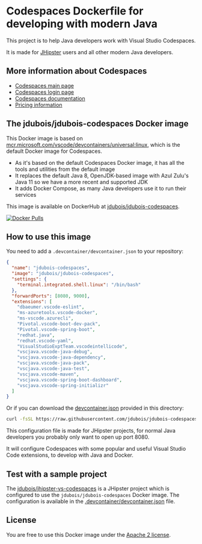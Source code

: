 # Codespaces Dockerfile for developing with modern Java

This project is to help Java developers work with Visual Studio Codespaces.

It is made for [JHipster](https://www.jhipster.tech/) users and all other modern Java developers.

## More information about Codespaces

- [Codespaces main page](https://visualstudio.microsoft.com/services/visual-studio-online/)
- [Codespaces login page](https://online.visualstudio.com/login)
- [Codespaces documentation](https://docs.microsoft.com/en-us/visualstudio/online/overview/what-is-vsonline)
- [Pricing information](https://azure.microsoft.com/en-us/pricing/details/visual-studio-online/)

## The jdubois/jdubois-codespaces Docker image

This Docker image is based on [mcr.microsoft.com/vscode/devcontainers/universal:linux](https://github.com/microsoft/vscode-dev-containers/tree/master/containers/vsonline-linux), which is the default Docker image for Codespaces.

- As it's based on the default Codespaces Docker image, it has all the tools and utilities from the default image
- It replaces the default Java 8, OpenJDK-based image with Azul Zulu's Java 11 so we have a more recent and supported JDK
- It adds Docker Compose, as many Java developers use it to run their services

This image is available on DockerHub at [jdubois/jdubois-codespaces](https://hub.docker.com/r/jdubois/jdubois-codespaces).

[![Docker Pulls](https://img.shields.io/docker/pulls/jdubois/jdubois-codespaces.svg)](https://hub.docker.com/r/jdubois/jdubois-codespaces/)

## How to use this image

You need to add a `.devcontainer/devcontainer.json` to your repository:

```json
{
  "name": "jdubois-codespaces",
  "image": "jdubois/jdubois-codespaces",
  "settings": {
    "terminal.integrated.shell.linux": "/bin/bash"
  },
  "forwardPorts": [8080, 9000],
  "extensions": [
    "dbaeumer.vscode-eslint",
    "ms-azuretools.vscode-docker",
    "ms-vscode.azurecli",
    "Pivotal.vscode-boot-dev-pack",
    "Pivotal.vscode-spring-boot",
    "redhat.java",
    "redhat.vscode-yaml",
    "VisualStudioExptTeam.vscodeintellicode",
    "vscjava.vscode-java-debug",
    "vscjava.vscode-java-dependency",
    "vscjava.vscode-java-pack",
    "vscjava.vscode-java-test",
    "vscjava.vscode-maven",
    "vscjava.vscode-spring-boot-dashboard",
    "vscjava.vscode-spring-initializr"
  ]
}
```

Or if you can download the [devcontainer.json](https://raw.githubusercontent.com/jdubois/jdubois-codespaces/master/devcontainer.json) provided in this directory:

```bash
curl -fsSL https://raw.githubusercontent.com/jdubois/jdubois-codespaces/master/devcontainer.json --output devcontainer.json
```

This configuration file is made for JHipster projects, for normal Java developers you probably only want to open up port 8080.

It will configure Codespaces with some popular and useful Visual Studio Code extensions, to develop with Java and Docker.

## Test with a sample project

The [jdubois/jhipster-vs-codespaces](https://github.com/jdubois/jhipster-vs-codespaces) is a JHipster project which is configured to use the `jdubois/jdubois-codespaces` Docker image. The configuration is available in the [.devcontainer/devcontainer.json](https://github.com/jdubois/jhipster-vs-codespaces/blob/master/.devcontainer/devcontainer.json) file.

## License

You are free to use this Docker image under the [Apache 2 license](LICENSE.txt).
